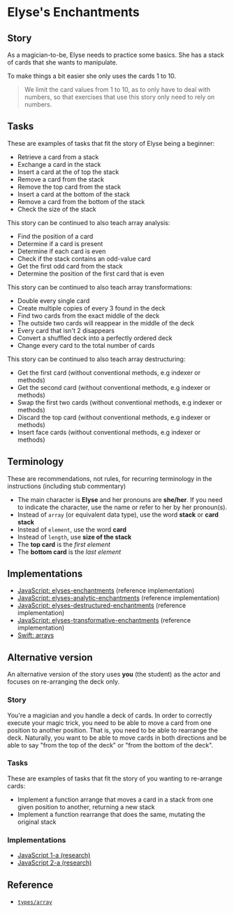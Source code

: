 # Elyse's Enchantments

## Story

As a magician-to-be, Elyse needs to practice some basics. She has a stack of cards that she wants to manipulate.

To make things a bit easier she only uses the cards 1 to 10.

> <!-- not part of the story -->
>
> We limit the card values from 1 to 10, as to only have to deal with numbers,
> so that exercises that use this story only need to rely on numbers.

## Tasks

These are examples of tasks that fit the story of Elyse being a beginner:

- Retrieve a card from a stack
- Exchange a card in the stack
- Insert a card at the of top the stack
- Remove a card from the stack
- Remove the top card from the stack
- Insert a card at the bottom of the stack
- Remove a card from the bottom of the stack
- Check the size of the stack

This story can be continued to also teach array analysis:

- Find the position of a card
- Determine if a card is present
- Determine if each card is even
- Check if the stack contains an odd-value card
- Get the first odd card from the stack
- Determine the position of the first card that is even

This story can be continued to also teach array transformations:

- Double every single card
- Create multiple copies of every 3 found in the deck
- Find two cards from the exact middle of the deck
- The outside two cards will reappear in the middle of the deck
- Every card that isn't 2 disappears
- Convert a shuffled deck into a perfectly ordered deck
- Change every card to the total number of cards

This story can be continued to also teach array destructuring:

- Get the first card (without conventional methods, e.g indexer or methods)
- Get the second card (without conventional methods, e.g indexer or methods)
- Swap the first two cards (without conventional methods, e.g indexer or methods)
- Discard the top card (without conventional methods, e.g indexer or methods)
- Insert face cards (without conventional methods, e.g indexer or methods)

## Terminology

These are recommendations, not rules, for recurring terminology in the instructions (including stub commentary)

- The main character is **Elyse** and her pronouns are **she/her**. If you need to indicate the character, use the name or refer to her by her pronoun(s).
- Instead of `array` (or equivalent data type), use the word **stack** or **card stack**
- Instead of `element`, use the word **card**
- Instead of `length`, use **size of the stack**
- The **top card** is the _first element_
- The **bottom card** is the _last element_

## Implementations

- [JavaScript: elyses-enchantments][implementation-javascript] (reference implementation)
- [JavaScript: elyses-analytic-enchantments][implementation-javascript-2] (reference implementation)
- [JavaScript: elyses-destructured-enchantments][implementation-javascript-3] (reference implementation)
- [JavaScript: elyses-transformative-enchantments][implementation-javascript-4] (reference implementation)
- [Swift: arrays][implementation-swift]

## Alternative version

An alternative version of the story uses **you** (the student) as the actor and focuses on re-arranging the deck only.

### Story

You're a magician and you handle a deck of cards. In order to correctly execute your magic trick, you need to be able to move a card from one position to another position. That is, you need to be able to rearrange the deck. Naturally, you want to be able to move cards in both directions and be able to say "from the top of the deck" or "from the bottom of the deck".

### Tasks

These are examples of tasks that fit the story of you wanting to re-arrange cards:

- Implement a function arrange that moves a card in a stack from one given position to another, returning a new stack
- Implement a function rearrange that does the same, mutating the original stack

### Implementations

- [JavaScript 1-a (research)][implementation-javascript-research-1-a]
- [JavaScript 2-a (research)][implementation-javascript-research-2-a]

## Reference

- [`types/array`][types-array]

[types-array]: https://github.com/exercism/v3/blob/main/reference/types/array.md
[implementation-javascript]: https://github.com/exercism/javascript/blob/main/exercises/concept/elyses-enchantments/.docs/instructions.md
[implementation-javascript-2]: https://github.com/exercism/javascript/blob/main/exercises/concept/elyses-analytic-enchantments/.docs/instructions.md
[implementation-javascript-3]: https://github.com/exercism/javascript/blob/main/exercises/concept/elyses-destructured-enchantments/.docs/instructions.md
[implementation-javascript-4]: https://github.com/exercism/javascript/blob/main/exercises/concept/elyses-transformative-enchantments/.docs/instructions.md
[implementation-javascript-research-1-a]: https://github.com/exercism/research_experiment_1/tree/master/exercises/javascript-1-a
[implementation-javascript-research-2-a]: https://github.com/exercism/research_experiment_1/tree/master/exercises/javascript-2-a
[implementation-swift]: https://github.com/exercism/swift/blob/main/exercises/concept/magician-in-training/.docs/instructions.md
